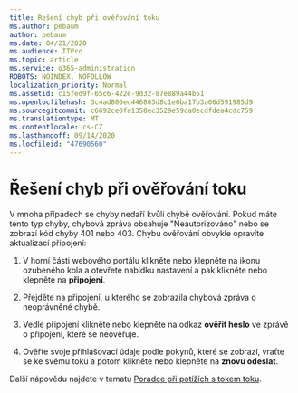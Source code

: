 ```yaml
---
title: Řešení chyb při ověřování toku
ms.author: pebaum
author: pebaum
ms.date: 04/21/2020
ms.audience: ITPro
ms.topic: article
ms.service: o365-administration
ROBOTS: NOINDEX, NOFOLLOW
localization_priority: Normal
ms.assetid: c15fed9f-65c6-422e-9d32-87e889a44b51
ms.openlocfilehash: 3c4ad806ed446803d8c1e0ba17b3a06d591985d9
ms.sourcegitcommit: c6692ce0fa1358ec3529e59ca0ecdfdea4cdc759
ms.translationtype: MT
ms.contentlocale: cs-CZ
ms.lasthandoff: 09/14/2020
ms.locfileid: "47690560"
---
```

# <a name="troubleshoot-flow-authentication-errors"></a>Řešení chyb při ověřování toku

V mnoha případech se chyby nedaří kvůli chybě ověřování. Pokud máte tento typ chyby, chybová zpráva obsahuje "Neautorizováno" nebo se zobrazí kód chyby 401 nebo 403. Chybu ověřování obvykle opravíte aktualizací připojení:
  
1. V horní části webového portálu klikněte nebo klepněte na ikonu ozubeného kola a otevřete nabídku nastavení a pak klikněte nebo klepněte na **připojení**.
    
2. Přejděte na připojení, u kterého se zobrazila chybová zpráva o neoprávněné chybě.
    
3. Vedle připojení klikněte nebo klepněte na odkaz **ověřit heslo** ve zprávě o připojení, které se neověřuje. 
    
4. Ověřte svoje přihlašovací údaje podle pokynů, které se zobrazí, vraťte se ke svému toku a potom klikněte nebo klepněte na **znovu odeslat**.
    
Další nápovědu najdete v tématu [Poradce při potížích s tokem toku](https://go.microsoft.com/fwlink/?linkid=872110).
  

